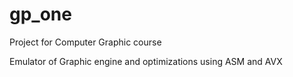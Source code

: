 # gp_one

Project for Computer Graphic course

Emulator of Graphic engine and optimizations using ASM and AVX
